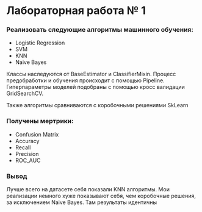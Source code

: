 # Лабораторная работа № 1

### Реализовать следующие алгоритмы машинного обучения:

* Logistic Regression
* SVM
* KNN
* Naive Bayes 

Классы наследуются от BaseEstimator и ClassifierMixin. Процесс предобработки и обучения происходит с помощью Pipeline. Гиперпараметры моделей подобраны с помощью кросс валидации GridSearchCV.

Также алгоритмы сравниваются с коробочными решениями SkLearn

### Получены мертрики:

* Confusion Matrix
* Accuracy
* Recall
* Precision
* ROC_AUC

### Вывод

Лучше всего на датасете себя показали KNN алгоритмы. Мои реализации немного хуже показывают себя, чем коробочные решения, за исключением Naive Bayes. Там результаты идентичны